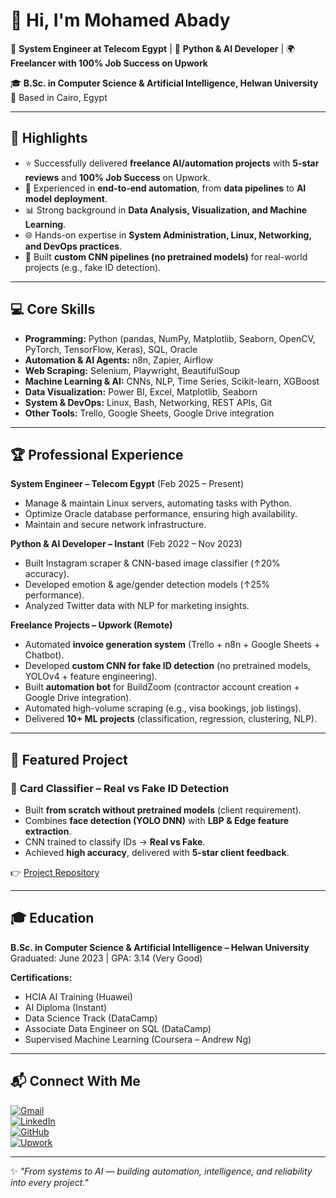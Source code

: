 # 👋 Hi, I'm Mohamed Abady  

💼 **System Engineer at Telecom Egypt** | 🤖 **Python & AI Developer** | 🌍 **Freelancer with 100% Job Success on Upwork**  

🎓 **B.Sc. in Computer Science & Artificial Intelligence, Helwan University**  
📍 Based in Cairo, Egypt  

---

## 🚀 Highlights
- ⭐ Successfully delivered **freelance AI/automation projects** with **5-star reviews** and **100% Job Success** on Upwork.  
- 🔧 Experienced in **end-to-end automation**, from **data pipelines** to **AI model deployment**.  
- 📊 Strong background in **Data Analysis, Visualization, and Machine Learning**.  
- 🌐 Hands-on expertise in **System Administration, Linux, Networking, and DevOps practices**.  
- 🧠 Built **custom CNN pipelines (no pretrained models)** for real-world projects (e.g., fake ID detection).  

---

## 💻 Core Skills
- **Programming:** Python (pandas, NumPy, Matplotlib, Seaborn, OpenCV, PyTorch, TensorFlow, Keras), SQL, Oracle  
- **Automation & AI Agents:** n8n, Zapier, Airflow  
- **Web Scraping:** Selenium, Playwright, BeautifulSoup  
- **Machine Learning & AI:** CNNs, NLP, Time Series, Scikit-learn, XGBoost  
- **Data Visualization:** Power BI, Excel, Matplotlib, Seaborn  
- **System & DevOps:** Linux, Bash, Networking, REST APIs, Git  
- **Other Tools:** Trello, Google Sheets, Google Drive integration  

---

## 🏆 Professional Experience
**System Engineer – Telecom Egypt** (Feb 2025 – Present)  
- Manage & maintain Linux servers, automating tasks with Python.  
- Optimize Oracle database performance, ensuring high availability.  
- Maintain and secure network infrastructure.  

**Python & AI Developer – Instant** (Feb 2022 – Nov 2023)  
- Built Instagram scraper & CNN-based image classifier (↑20% accuracy).  
- Developed emotion & age/gender detection models (↑25% performance).  
- Analyzed Twitter data with NLP for marketing insights.  

**Freelance Projects – Upwork (Remote)**  
- Automated **invoice generation system** (Trello + n8n + Google Sheets + Chatbot).  
- Developed **custom CNN for fake ID detection** (no pretrained models, YOLOv4 + feature engineering).  
- Built **automation bot** for BuildZoom (contractor account creation + Google Drive integration).  
- Automated high-volume scraping (e.g., visa bookings, job listings).  
- Delivered **10+ ML projects** (classification, regression, clustering, NLP).  

---

## 📂 Featured Project
### 🪪 **Card Classifier – Real vs Fake ID Detection**
- Built **from scratch without pretrained models** (client requirement).  
- Combines **face detection (YOLO DNN)** with **LBP & Edge feature extraction**.  
- CNN trained to classify IDs → **Real vs Fake**.  
- Achieved **high accuracy**, delivered with **5-star client feedback**.  

👉 [Project Repository](https://github.com/MohamedAbady01/CNN-based-classifier-to-detect-real-vs-fake-ID-cards)  

---

## 🎓 Education
**B.Sc. in Computer Science & Artificial Intelligence – Helwan University**  
Graduated: June 2023 | GPA: 3.14 (Very Good)  

**Certifications:**  
- HCIA AI Training (Huawei)  
- AI Diploma (Instant)  
- Data Science Track (DataCamp)  
- Associate Data Engineer on SQL (DataCamp)  
- Supervised Machine Learning (Coursera – Andrew Ng)  

---

## 📬 Connect With Me
[![Gmail](https://img.shields.io/badge/Email-D14836?style=for-the-badge&logo=gmail&logoColor=white)](mailto:moabady01@gmail.com)  
[![LinkedIn](https://img.shields.io/badge/LinkedIn-0077B5?style=for-the-badge&logo=linkedin&logoColor=white)](http://www.linkedin.com/in/mohamed-abady01)  
[![GitHub](https://img.shields.io/badge/GitHub-100000?style=for-the-badge&logo=github&logoColor=white)](https://github.com/MohamedAbady01)  
[![Upwork](https://img.shields.io/badge/Upwork-6fda44?style=for-the-badge&logo=upwork&logoColor=white)](https://www.upwork.com/freelancers/~01f992388a1fba3c48)  

---

✨ *"From systems to AI — building automation, intelligence, and reliability into every project."*  

